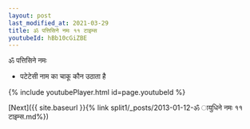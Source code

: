 ```yaml
---
layout: post
last_modified_at: 2021-03-29
title: ॐ पत्तिसिने नमः ११ टाइम्स
youtubeId: hBb10cGiZBE
---
```

 
 
 ॐ पत्तिसिने नमः  
 
 -  पटेटेसी नाम का चाकू कौन उठाता है 
 
  
 
  
 
 
 
 
 
 


{% include youtubePlayer.html id=page.youtubeId %}
 
[Next]({{ site.baseurl }}{% link  split1/_posts/2013-01-12-ॐ ायुधिने नमः ११ टाइम्स.md%})
 
